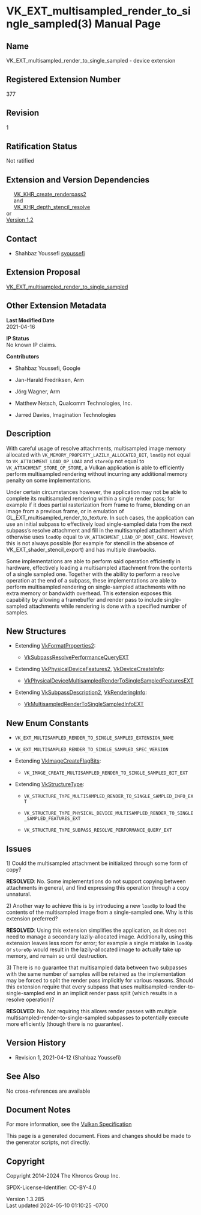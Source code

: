 # VK_EXT_multisampled_render_to_single_sampled(3) Manual Page

## Name

VK_EXT_multisampled_render_to_single_sampled - device extension



## <a href="#_registered_extension_number" class="anchor"></a>Registered Extension Number

377

## <a href="#_revision" class="anchor"></a>Revision

1

## <a href="#_ratification_status" class="anchor"></a>Ratification Status

Not ratified

## <a href="#_extension_and_version_dependencies" class="anchor"></a>Extension and Version Dependencies

     [VK_KHR_create_renderpass2](https://registry.khronos.org/vulkan/specs/1.3-extensions/man/html/VK_KHR_create_renderpass2.html)  
     and  
     [VK_KHR_depth_stencil_resolve](https://registry.khronos.org/vulkan/specs/1.3-extensions/man/html/VK_KHR_depth_stencil_resolve.html)  
or  
[Version 1.2](#versions-1.2)  

## <a href="#_contact" class="anchor"></a>Contact

- Shahbaz Youssefi <a
  href="https://github.com/KhronosGroup/Vulkan-Docs/issues/new?body=%5BVK_EXT_multisampled_render_to_single_sampled%5D%20@syoussefi%0A*Here%20describe%20the%20issue%20or%20question%20you%20have%20about%20the%20VK_EXT_multisampled_render_to_single_sampled%20extension*"
  target="_blank" rel="nofollow noopener"><em></em>syoussefi</a>

## <a href="#_extension_proposal" class="anchor"></a>Extension Proposal

[VK_EXT_multisampled_render_to_single_sampled](https://github.com/KhronosGroup/Vulkan-Docs/tree/main/proposals/VK_EXT_multisampled_render_to_single_sampled.adoc)

## <a href="#_other_extension_metadata" class="anchor"></a>Other Extension Metadata

**Last Modified Date**  
2021-04-16

**IP Status**  
No known IP claims.

**Contributors**  
- Shahbaz Youssefi, Google

- Jan-Harald Fredriksen, Arm

- Jörg Wagner, Arm

- Matthew Netsch, Qualcomm Technologies, Inc.

- Jarred Davies, Imagination Technologies

## <a href="#_description" class="anchor"></a>Description

With careful usage of resolve attachments, multisampled image memory
allocated with `VK_MEMORY_PROPERTY_LAZILY_ALLOCATED_BIT`, `loadOp` not
equal to `VK_ATTACHMENT_LOAD_OP_LOAD` and `storeOp` not equal to
`VK_ATTACHMENT_STORE_OP_STORE`, a Vulkan application is able to
efficiently perform multisampled rendering without incurring any
additional memory penalty on some implementations.

Under certain circumstances however, the application may not be able to
complete its multisampled rendering within a single render pass; for
example if it does partial rasterization from frame to frame, blending
on an image from a previous frame, or in emulation of
GL_EXT_multisampled_render_to_texture. In such cases, the application
can use an initial subpass to effectively load single-sampled data from
the next subpass’s resolve attachment and fill in the multisampled
attachment which otherwise uses `loadOp` equal to
`VK_ATTACHMENT_LOAD_OP_DONT_CARE`. However, this is not always possible
(for example for stencil in the absence of VK_EXT_shader_stencil_export)
and has multiple drawbacks.

Some implementations are able to perform said operation efficiently in
hardware, effectively loading a multisampled attachment from the
contents of a single sampled one. Together with the ability to perform a
resolve operation at the end of a subpass, these implementations are
able to perform multisampled rendering on single-sampled attachments
with no extra memory or bandwidth overhead. This extension exposes this
capability by allowing a framebuffer and render pass to include
single-sampled attachments while rendering is done with a specified
number of samples.

## <a href="#_new_structures" class="anchor"></a>New Structures

- Extending [VkFormatProperties2](https://registry.khronos.org/vulkan/specs/1.3-extensions/man/html/VkFormatProperties2.html):

  - [VkSubpassResolvePerformanceQueryEXT](https://registry.khronos.org/vulkan/specs/1.3-extensions/man/html/VkSubpassResolvePerformanceQueryEXT.html)

- Extending [VkPhysicalDeviceFeatures2](https://registry.khronos.org/vulkan/specs/1.3-extensions/man/html/VkPhysicalDeviceFeatures2.html),
  [VkDeviceCreateInfo](https://registry.khronos.org/vulkan/specs/1.3-extensions/man/html/VkDeviceCreateInfo.html):

  - [VkPhysicalDeviceMultisampledRenderToSingleSampledFeaturesEXT](https://registry.khronos.org/vulkan/specs/1.3-extensions/man/html/VkPhysicalDeviceMultisampledRenderToSingleSampledFeaturesEXT.html)

- Extending [VkSubpassDescription2](https://registry.khronos.org/vulkan/specs/1.3-extensions/man/html/VkSubpassDescription2.html),
  [VkRenderingInfo](https://registry.khronos.org/vulkan/specs/1.3-extensions/man/html/VkRenderingInfo.html):

  - [VkMultisampledRenderToSingleSampledInfoEXT](https://registry.khronos.org/vulkan/specs/1.3-extensions/man/html/VkMultisampledRenderToSingleSampledInfoEXT.html)

## <a href="#_new_enum_constants" class="anchor"></a>New Enum Constants

- `VK_EXT_MULTISAMPLED_RENDER_TO_SINGLE_SAMPLED_EXTENSION_NAME`

- `VK_EXT_MULTISAMPLED_RENDER_TO_SINGLE_SAMPLED_SPEC_VERSION`

- Extending [VkImageCreateFlagBits](https://registry.khronos.org/vulkan/specs/1.3-extensions/man/html/VkImageCreateFlagBits.html):

  - `VK_IMAGE_CREATE_MULTISAMPLED_RENDER_TO_SINGLE_SAMPLED_BIT_EXT`

- Extending [VkStructureType](https://registry.khronos.org/vulkan/specs/1.3-extensions/man/html/VkStructureType.html):

  - `VK_STRUCTURE_TYPE_MULTISAMPLED_RENDER_TO_SINGLE_SAMPLED_INFO_EXT`

  - `VK_STRUCTURE_TYPE_PHYSICAL_DEVICE_MULTISAMPLED_RENDER_TO_SINGLE_SAMPLED_FEATURES_EXT`

  - `VK_STRUCTURE_TYPE_SUBPASS_RESOLVE_PERFORMANCE_QUERY_EXT`

## <a href="#_issues" class="anchor"></a>Issues

1\) Could the multisampled attachment be initialized through some form
of copy?

**RESOLVED**: No. Some implementations do not support copying between
attachments in general, and find expressing this operation through a
copy unnatural.

2\) Another way to achieve this is by introducing a new `loadOp` to load
the contents of the multisampled image from a single-sampled one. Why is
this extension preferred?

**RESOLVED**: Using this extension simplifies the application, as it
does not need to manage a secondary lazily-allocated image.
Additionally, using this extension leaves less room for error; for
example a single mistake in `loadOp` or `storeOp` would result in the
lazily-allocated image to actually take up memory, and remain so until
destruction.

3\) There is no guarantee that multisampled data between two subpasses
with the same number of samples will be retained as the implementation
may be forced to split the render pass implicitly for various reasons.
Should this extension require that every subpass that uses
multisampled-render-to-single-sampled end in an implicit render pass
split (which results in a resolve operation)?

**RESOLVED**: No. Not requiring this allows render passes with multiple
multisampled-render-to-single-sampled subpasses to potentially execute
more efficiently (though there is no guarantee).

## <a href="#_version_history" class="anchor"></a>Version History

- Revision 1, 2021-04-12 (Shahbaz Youssefi)

## <a href="#_see_also" class="anchor"></a>See Also

No cross-references are available

## <a href="#_document_notes" class="anchor"></a>Document Notes

For more information, see the <a
href="https://registry.khronos.org/vulkan/specs/1.3-extensions/html/vkspec.html#VK_EXT_multisampled_render_to_single_sampled"
target="_blank" rel="noopener">Vulkan Specification</a>

This page is a generated document. Fixes and changes should be made to
the generator scripts, not directly.

## <a href="#_copyright" class="anchor"></a>Copyright

Copyright 2014-2024 The Khronos Group Inc.

SPDX-License-Identifier: CC-BY-4.0

Version 1.3.285  
Last updated 2024-05-10 01:10:25 -0700
